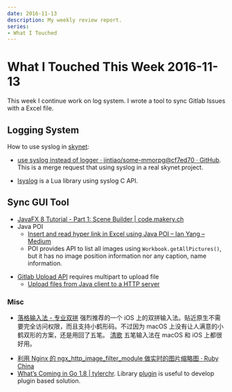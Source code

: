 ```yaml
---
date: 2016-11-13
description: My weekly review report.
series:
- What I Touched
---
```


# What I Touched This Week 2016-11-13


This week I continue work on log system. I wrote a tool to sync Gitlab Issues with a Excel file.

<!--more-->

## Logging System

How to use syslog in [skynet][1]:

- [use syslog instead of logger · jintiao/some-mmorpg@cf7ed70 · GitHub][2]. This is a merge request that using syslog in a real skynet project.
* [lsyslog][3] is a Lua library using syslog C API.

## Sync GUI Tool
-  [JavaFX 8 Tutorial - Part 1: Scene Builder | code.makery.ch][4]
- Java POI
    * [Insert and read hyper link in Excel using Java POI – Ian Yang – Medium][5]
    * POI provides API to list all images using  `Workbook.getAllPictures()`, but it has no image position information nor any caption, name information. 
* [Gitlab Upload API][6] requires multipart to upload file
    * [Upload files from Java client to a HTTP server][7]

### Misc

- [落格输入法 - 专业双拼][8]  强烈推荐的一个 iOS 上的双拼输入法。贴近原生不需要完全访问权限，而且支持小鹤形码。不过因为 macOS 上没有让人满意的小鹤双形的方案，还是用回了五笔。 [清歌][9] 五笔输入法在 macOS 和 iOS 上都很好用。
* [利用 Nginx 的 ngx\_http\_image\_filter\_module 做实时的图片缩略图 · Ruby China][10]
* [What’s Coming in Go 1.8 | tylerchr][11]. Library [plugin][12] is useful to develop plugin based solution.

[1]:    https://github.com/cloudwu/skynet
[2]:    https://github.com/jintiao/some-mmorpg/commit/cf7ed705fc78caacf529e3ecd825ac82af0a3d7e
[3]:    https://gitlab.com/lsyslog/lsyslog/blob/master/lsyslog.c
[4]:    http://code.makery.ch/library/javafx-8-tutorial/part1/
[5]:    https://medium.com/@doitian/insert-and-read-hyper-link-in-excel-using-java-poi-9713d05642a#.pvzlotp7x
[6]:    https://docs.gitlab.com/ce/api/projects.html#upload-a-file
[7]:    http://stackoverflow.com/a/2469587/667158
[8]:    https://im.logcg.com
[9]:    https://qingg.im
[10]:   https://ruby-china.org/topics/31498
[11]:   https://blog.tylerchr.com/golang-18-whats-coming/
[12]:   https://tip.golang.org/pkg/plugin/
